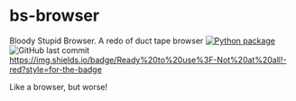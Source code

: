 # bs-browser
Bloody Stupid Browser. A redo of duct tape browser
[![Python package](https://github.com/Cynosure-null/bs-browser/actions/workflows/python-package.yml/badge.svg)](https://github.com/Cynosure-null/bs-browser/actions/workflows/python-package.yml)
![GitHub last commit](https://img.shields.io/github/last-commit/Cynosure-Null/bs-browser?style=for-the-badge)
https://img.shields.io/badge/Ready%20to%20use%3F-Not%20at%20all!-red?style=for-the-badge

Like a browser, but worse!
